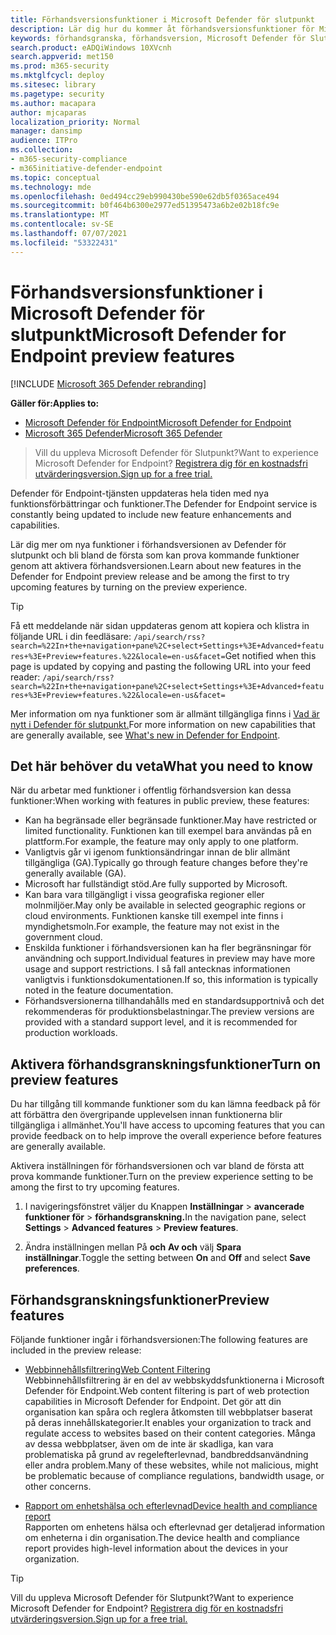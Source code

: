 ```yaml
---
title: Förhandsversionsfunktioner i Microsoft Defender för slutpunkt
description: Lär dig hur du kommer åt förhandsversionsfunktioner för Microsoft Defender för slutpunkt.
keywords: förhandsgranska, förhandsversion, Microsoft Defender för Slutpunkt, funktioner, uppdateringar
search.product: eADQiWindows 10XVcnh
search.appverid: met150
ms.prod: m365-security
ms.mktglfcycl: deploy
ms.sitesec: library
ms.pagetype: security
ms.author: macapara
author: mjcaparas
localization_priority: Normal
manager: dansimp
audience: ITPro
ms.collection:
- m365-security-compliance
- m365initiative-defender-endpoint
ms.topic: conceptual
ms.technology: mde
ms.openlocfilehash: 0ed494cc29eb990430be590e62db5f0365ace494
ms.sourcegitcommit: b0f464b6300e2977ed51395473a6b2e02b18fc9e
ms.translationtype: MT
ms.contentlocale: sv-SE
ms.lasthandoff: 07/07/2021
ms.locfileid: "53322431"
---
```

# <a name="microsoft-defender-for-endpoint-preview-features"></a><span data-ttu-id="575d3-104">Förhandsversionsfunktioner i Microsoft Defender för slutpunkt</span><span class="sxs-lookup"><span data-stu-id="575d3-104">Microsoft Defender for Endpoint preview features</span></span>

[!INCLUDE [Microsoft 365 Defender rebranding](../../includes/microsoft-defender.md)]

<span data-ttu-id="575d3-105">**Gäller för:**</span><span class="sxs-lookup"><span data-stu-id="575d3-105">**Applies to:**</span></span>
- [<span data-ttu-id="575d3-106">Microsoft Defender för Endpoint</span><span class="sxs-lookup"><span data-stu-id="575d3-106">Microsoft Defender for Endpoint</span></span>](https://go.microsoft.com/fwlink/p/?linkid=2154037)
- [<span data-ttu-id="575d3-107">Microsoft 365 Defender</span><span class="sxs-lookup"><span data-stu-id="575d3-107">Microsoft 365 Defender</span></span>](https://go.microsoft.com/fwlink/?linkid=2118804)

> <span data-ttu-id="575d3-108">Vill du uppleva Microsoft Defender för Slutpunkt?</span><span class="sxs-lookup"><span data-stu-id="575d3-108">Want to experience Microsoft Defender for Endpoint?</span></span> [<span data-ttu-id="575d3-109">Registrera dig för en kostnadsfri utvärderingsversion.</span><span class="sxs-lookup"><span data-stu-id="575d3-109">Sign up for a free trial.</span></span>](https://www.microsoft.com/microsoft-365/windows/microsoft-defender-atp?ocid=docs-wdatp-exposedapis-abovefoldlink)


<span data-ttu-id="575d3-110">Defender för Endpoint-tjänsten uppdateras hela tiden med nya funktionsförbättringar och funktioner.</span><span class="sxs-lookup"><span data-stu-id="575d3-110">The Defender for Endpoint service is constantly being updated to include new feature enhancements and capabilities.</span></span>

<span data-ttu-id="575d3-111">Lär dig mer om nya funktioner i förhandsversionen av Defender för slutpunkt och bli bland de första som kan prova kommande funktioner genom att aktivera förhandsversionen.</span><span class="sxs-lookup"><span data-stu-id="575d3-111">Learn about new features in the Defender for Endpoint preview release and be among the first to try upcoming features by turning on the preview experience.</span></span>

>[!TIP]
><span data-ttu-id="575d3-112">Få ett meddelande när sidan uppdateras genom att kopiera och klistra in följande URL i din feedläsare: `/api/search/rss?search=%22In+the+navigation+pane%2C+select+Settings+%3E+Advanced+features+%3E+Preview+features.%22&locale=en-us&facet=`</span><span class="sxs-lookup"><span data-stu-id="575d3-112">Get notified when this page is updated by copying and pasting the following URL into your feed reader: `/api/search/rss?search=%22In+the+navigation+pane%2C+select+Settings+%3E+Advanced+features+%3E+Preview+features.%22&locale=en-us&facet=`</span></span>

<span data-ttu-id="575d3-113">Mer information om nya funktioner som är allmänt tillgängliga finns i [Vad är nytt i Defender för slutpunkt.](whats-new-in-microsoft-defender-atp.md)</span><span class="sxs-lookup"><span data-stu-id="575d3-113">For more information on new capabilities that are generally available, see [What's new in Defender for Endpoint](whats-new-in-microsoft-defender-atp.md).</span></span>

 ## <a name="what-you-need-to-know"></a><span data-ttu-id="575d3-114">Det här behöver du veta</span><span class="sxs-lookup"><span data-stu-id="575d3-114">What you need to know</span></span>

<span data-ttu-id="575d3-115">När du arbetar med funktioner i offentlig förhandsversion kan dessa funktioner:</span><span class="sxs-lookup"><span data-stu-id="575d3-115">When working with features in public preview, these features:</span></span>

- <span data-ttu-id="575d3-116">Kan ha begränsade eller begränsade funktioner.</span><span class="sxs-lookup"><span data-stu-id="575d3-116">May have restricted or limited functionality.</span></span> <span data-ttu-id="575d3-117">Funktionen kan till exempel bara användas på en plattform.</span><span class="sxs-lookup"><span data-stu-id="575d3-117">For example, the feature may only apply to one platform.</span></span>
- <span data-ttu-id="575d3-118">Vanligtvis går vi igenom funktionsändringar innan de blir allmänt tillgängliga (GA).</span><span class="sxs-lookup"><span data-stu-id="575d3-118">Typically go through feature changes before they're generally available (GA).</span></span>
- <span data-ttu-id="575d3-119">Microsoft har fullständigt stöd.</span><span class="sxs-lookup"><span data-stu-id="575d3-119">Are fully supported by Microsoft.</span></span>
- <span data-ttu-id="575d3-120">Kan bara vara tillgängligt i vissa geografiska regioner eller molnmiljöer.</span><span class="sxs-lookup"><span data-stu-id="575d3-120">May only be available in selected geographic regions or cloud environments.</span></span> <span data-ttu-id="575d3-121">Funktionen kanske till exempel inte finns i myndighetsmoln.</span><span class="sxs-lookup"><span data-stu-id="575d3-121">For example, the feature may not exist in the government cloud.</span></span>
- <span data-ttu-id="575d3-122">Enskilda funktioner i förhandsversionen kan ha fler begränsningar för användning och support.</span><span class="sxs-lookup"><span data-stu-id="575d3-122">Individual features in preview may have more usage and support restrictions.</span></span> <span data-ttu-id="575d3-123">I så fall antecknas informationen vanligtvis i funktionsdokumentationen.</span><span class="sxs-lookup"><span data-stu-id="575d3-123">If so, this information is typically noted in the feature documentation.</span></span>
- <span data-ttu-id="575d3-124">Förhandsversionerna tillhandahålls med en standardsupportnivå och det rekommenderas för produktionsbelastningar.</span><span class="sxs-lookup"><span data-stu-id="575d3-124">The preview versions are provided with a standard support level, and it is recommended for production workloads.</span></span> 



## <a name="turn-on-preview-features"></a><span data-ttu-id="575d3-125">Aktivera förhandsgranskningsfunktioner</span><span class="sxs-lookup"><span data-stu-id="575d3-125">Turn on preview features</span></span>

<span data-ttu-id="575d3-126">Du har tillgång till kommande funktioner som du kan lämna feedback på för att förbättra den övergripande upplevelsen innan funktionerna blir tillgängliga i allmänhet.</span><span class="sxs-lookup"><span data-stu-id="575d3-126">You'll have access to upcoming features that you can provide feedback on to help improve the overall experience before features are generally available.</span></span>

<span data-ttu-id="575d3-127">Aktivera inställningen för förhandsversionen och var bland de första att prova kommande funktioner.</span><span class="sxs-lookup"><span data-stu-id="575d3-127">Turn on the preview experience setting to be among the first to try upcoming features.</span></span>

1. <span data-ttu-id="575d3-128">I navigeringsfönstret väljer du Knappen **Inställningar**  >  **avancerade funktioner för**  >  **förhandsgranskning.**</span><span class="sxs-lookup"><span data-stu-id="575d3-128">In the navigation pane, select **Settings** > **Advanced features** > **Preview features**.</span></span>

2. <span data-ttu-id="575d3-129">Ändra inställningen mellan På **och** **Av och** välj **Spara inställningar**.</span><span class="sxs-lookup"><span data-stu-id="575d3-129">Toggle the setting between **On** and **Off** and select **Save preferences**.</span></span>

## <a name="preview-features"></a><span data-ttu-id="575d3-130">Förhandsgranskningsfunktioner</span><span class="sxs-lookup"><span data-stu-id="575d3-130">Preview features</span></span>

<span data-ttu-id="575d3-131">Följande funktioner ingår i förhandsversionen:</span><span class="sxs-lookup"><span data-stu-id="575d3-131">The following features are included in the preview release:</span></span>

- [<span data-ttu-id="575d3-132">Webbinnehållsfiltrering</span><span class="sxs-lookup"><span data-stu-id="575d3-132">Web Content Filtering</span></span>](web-content-filtering.md) <br> <span data-ttu-id="575d3-133">Webbinnehållsfiltrering är en del av webbskyddsfunktionerna i Microsoft Defender för Endpoint.</span><span class="sxs-lookup"><span data-stu-id="575d3-133">Web content filtering is part of web protection capabilities in Microsoft Defender for Endpoint.</span></span> <span data-ttu-id="575d3-134">Det gör att din organisation kan spåra och reglera åtkomsten till webbplatser baserat på deras innehållskategorier.</span><span class="sxs-lookup"><span data-stu-id="575d3-134">It enables your organization to track and regulate access to websites based on their content categories.</span></span> <span data-ttu-id="575d3-135">Många av dessa webbplatser, även om de inte är skadliga, kan vara problematiska på grund av regelefterlevnad, bandbreddsanvändning eller andra problem.</span><span class="sxs-lookup"><span data-stu-id="575d3-135">Many of these websites, while not malicious, might be problematic because of compliance regulations, bandwidth usage, or other concerns.</span></span>

- [<span data-ttu-id="575d3-136">Rapport om enhetshälsa och efterlevnad</span><span class="sxs-lookup"><span data-stu-id="575d3-136">Device health and compliance report</span></span>](machine-reports.md) <br/> <span data-ttu-id="575d3-137">Rapporten om enhetens hälsa och efterlevnad ger detaljerad information om enheterna i din organisation.</span><span class="sxs-lookup"><span data-stu-id="575d3-137">The device health and compliance report provides high-level information about the devices in your organization.</span></span>

> [!TIP] 
> <span data-ttu-id="575d3-138">Vill du uppleva Microsoft Defender för Slutpunkt?</span><span class="sxs-lookup"><span data-stu-id="575d3-138">Want to experience Microsoft Defender for Endpoint?</span></span> [<span data-ttu-id="575d3-139">Registrera dig för en kostnadsfri utvärderingsversion.</span><span class="sxs-lookup"><span data-stu-id="575d3-139">Sign up for a free trial.</span></span>](https://www.microsoft.com/microsoft-365/windows/microsoft-defender-atp?ocid=docs-wdatp-preview-belowfoldlink)  
